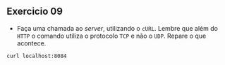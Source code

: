## Exercicio 09

 - Faça uma chamada ao _server_, utilizando o `cURL`. Lembre que além do `HTTP` o comando utiliza o protocolo `TCP` e não o `UDP`. Repare o que acontece.

```bash
curl localhost:8084
```
